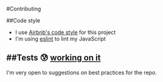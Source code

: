 #Contributing

##Code style
- I use [Airbnb's code style](https://github.com/airbnb/javascript) for this project
- I'm using [eslint](http://eslint.org/) to lint my JavaScript

##Tests
:cold_sweat: [working on it](https://github.com/robcalcroft/mondoweb/issues/3) 
---
I'm very open to suggestions on best practices for the repo.
